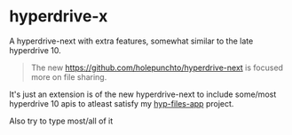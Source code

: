 # hyperdrive-x

A hyperdrive-next with extra features, somewhat similar to the late hyperdrive 10.

> The new https://github.com/holepunchto/hyperdrive-next is focused more on file sharing.

It's just an extension is of the new hyperdrive-next to include some/most hyperdrive 10 apis to atleast satisfy my [hyp-files-app](https://github.com/Anyass3/hyp-files-app) project.

Also try to type most/all of it

